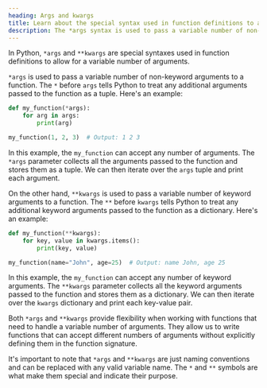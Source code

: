 ```yaml
---
heading: Args and kwargs
title: Learn about the special syntax used in function definitions to allow for a variable number of arguments.
description: The *args syntax is used to pass a variable number of non-keyword arguments to a function. On the other hand, the **kwargs syntax is used to pass a variable number of keyword arguments to a function.
---
```


In Python, `*args` and `**kwargs` are special syntaxes used in function definitions to allow for a variable number of arguments.

`*args` is used to pass a variable number of non-keyword arguments to a function. The `*` before `args` tells Python to treat any additional arguments passed to the function as a tuple. Here's an example:

```python
def my_function(*args):
    for arg in args:
        print(arg)

my_function(1, 2, 3)  # Output: 1 2 3
```

In this example, the `my_function` can accept any number of arguments. The `*args` parameter collects all the arguments passed to the function and stores them as a tuple. We can then iterate over the `args` tuple and print each argument.

On the other hand, `**kwargs` is used to pass a variable number of keyword arguments to a function. The `**` before `kwargs` tells Python to treat any additional keyword arguments passed to the function as a dictionary. Here's an example:

```python
def my_function(**kwargs):
    for key, value in kwargs.items():
        print(key, value)

my_function(name="John", age=25)  # Output: name John, age 25
```

In this example, the `my_function` can accept any number of keyword arguments. The `**kwargs` parameter collects all the keyword arguments passed to the function and stores them as a dictionary. We can then iterate over the `kwargs` dictionary and print each key-value pair.

Both `*args` and `**kwargs` provide flexibility when working with functions that need to handle a variable number of arguments. They allow us to write functions that can accept different numbers of arguments without explicitly defining them in the function signature.

It's important to note that `*args` and `**kwargs` are just naming conventions and can be replaced with any valid variable name. The `*` and `**` symbols are what make them special and indicate their purpose.
